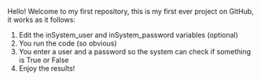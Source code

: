 Hello! Welcome to my first repository, this is my first ever project on GitHub, it works as it follows:
1. Edit the inSystem_user and inSystem_password variables (optional)
2. You run the code (so obvious)
3. You enter a user and a password so the system can check if something is True or False
4. Enjoy the results!
